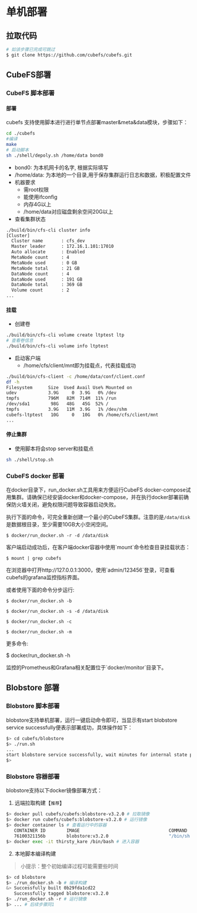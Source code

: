 # 单机部署

## 拉取代码
``` bash
# 如该步骤已完成可跳过
$ git clone https://github.com/cubefs/cubefs.git
```

## CubeFS部署


### CubeFS 脚本部署
#### 部署
cubefs 支持使用脚本进行进行单节点部署master&meta&data模块，步骤如下：
```bash
cd ./cubefs
#编译
make
# 启动脚本
sh ./shell/depoly.sh /home/data bond0
```
+ bond0: 为本机网卡的名字, 根据实际填写
+ /home/data: 为本地的一个目录,用于保存集群运行日志和数据，积极配置文件
+ 机器要求
  + 需root权限
  + 能使用ifconfig
  + 内存4G以上
  + /home/data对应磁盘剩余空间20G以上
+ 查看集群状态
```bash
./build/bin/cfs-cli cluster info
[Cluster]
  Cluster name       : cfs_dev
  Master leader      : 172.16.1.101:17010
  Auto allocate      : Enabled
  MetaNode count     : 4
  MetaNode used      : 0 GB
  MetaNode total     : 21 GB
  DataNode count     : 4
  DataNode used      : 191 GB
  DataNode total     : 369 GB
  Volume count       : 2
...
```
#### 挂载
+ 创建卷
```bash
./build/bin/cfs-cli volume create ltptest ltp
# 查看卷信息
./build/bin/cfs-cli volume info ltptest
```
+ 启动客户端
  + /home/cfs/client/mnt即为挂载点，代表挂载成功
```bash
./build/bin/cfs-client -c /home/data/conf/client.conf
df -h
Filesystem      Size  Used Avail Use% Mounted on
udev            3.9G     0  3.9G   0% /dev
tmpfs           796M   82M  714M  11% /run
/dev/sda1        98G   48G   45G  52% /
tmpfs           3.9G   11M  3.9G   1% /dev/shm
cubefs-ltptest   10G     0   10G   0% /home/cfs/client/mnt
...
```
#### 停止集群
+ 使用脚本将会stop server和挂载点
```bash
sh ./shell/stop.sh
```

### CubeFS docker 部署

在docker目录下，run_docker.sh工具用来方便运行CubeFS docker-compose试用集群。请确保已经安装docker和docker-compose，并在执行docker部署前确保防火墙关闭，避免权限问题导致容器启动失败。

执行下面的命令，可完全重新创建一个最小的CubeFS集群。注意的是`/data/disk`是数据根目录，至少需要10GB大小空闲空间。

`$ docker/run_docker.sh -r -d /data/disk`

客户端启动成功后，在客户端docker容器中使用\`mount\`命令检查目录挂载状态：

`$ mount | grep cubefs`

在浏览器中打开http://127.0.0.1:3000，使用\`admin/123456\`登录，可查看cubefs的grafana监控指标界面。

或者使用下面的命令分步运行:

```
$ docker/run_docker.sh -b

$ docker/run_docker.sh -s -d /data/disk

$ docker/run_docker.sh -c

$ docker/run_docker.sh -m
```

更多命令:

$ docker/run_docker.sh -h

监控的Prometheus和Grafana相关配置位于\`docker/monitor\`目录下。
## Blobstore 部署 

### Blobstore 脚本部署
blobstore支持单机部署，运行一键启动命令即可，当显示有start blobstore
service successfully便表示部署成功，具体操作如下：

``` bash
$> cd cubefs/blobstore
$> ./run.sh
...
start blobstore service successfully, wait minutes for internal state preparation
$>
```

### Blobstore 容器部署

blobstore支持以下docker镜像部署方式：

1.  远端拉取构建【`推荐`】

``` bash
$> docker pull cubefs/cubefs:blobstore-v3.2.0 # 拉取镜像
$> docker run cubefs/cubefs:blobstore-v3.2.0 # 运行镜像
$> docker container ls # 查看运行中的容器
   CONTAINER ID        IMAGE                                  COMMAND                  CREATED             STATUS              PORTS               NAMES
   76100321156b        blobstore:v3.2.0                       "/bin/sh -c /apps/..."   4 minutes ago       Up 4 minutes                            thirsty_kare
$> docker exec -it thirsty_kare /bin/bash # 进入容器
```

2.  本地脚本编译构建

> 小提示：整个初始编译过程可能需要些时间

``` bash
$> cd blobstore
$> ./run_docker.sh -b # 编译构建
&> Successfully built 0b29fda1cd22
   Successfully tagged blobstore:v3.2.0
$> ./run_docker.sh -r # 运行镜像
$> ... # 后续步骤同1
```
